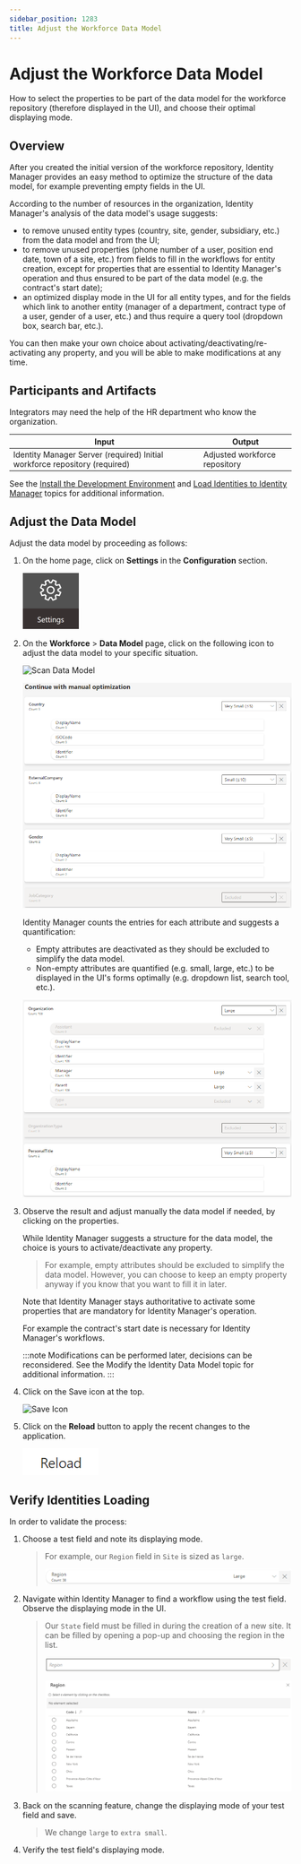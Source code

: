 ```yaml
---
sidebar_position: 1283
title: Adjust the Workforce Data Model
---
```


# Adjust the Workforce Data Model

How to select the properties to be part of the data model for the workforce repository (therefore displayed in the UI), and choose their optimal displaying mode.

## Overview

After you created the initial version of the workforce repository, Identity Manager provides an easy method to optimize the structure of the data model, for example preventing empty fields in the UI.

According to the number of resources in the organization, Identity Manager's analysis of the data model's usage suggests:

* to remove unused entity types (country, site, gender, subsidiary, etc.) from the data model and from the UI;
* to remove unused properties (phone number of a user, position end date, town of a site, etc.) from fields to fill in the workflows for entity creation, except for properties that are essential to Identity Manager's operation and thus ensured to be part of the data model (e.g. the contract's start date);
* an optimized display mode in the UI for all entity types, and for the fields which link to another entity (manager of a department, contract type of a user, gender of a user, etc.) and thus require a query tool (dropdown box, search bar, etc.).

You can then make your own choice about activating/deactivating/re-activating any property, and you will be able to make modifications at any time.

## Participants and Artifacts

Integrators may need the help of the HR department who know the organization.

| Input | Output |
| --- | --- |
| Identity Manager Server (required) Initial workforce repository (required) | Adjusted workforce repository |

See the [Install the Development Environment](../../development-environment-installation/index "Install the Development Environment") and [Load Identities to Identity Manager](../load-identities/index "Load Identities") topics for additional information.

## Adjust the Data Model

Adjust the data model by proceeding as follows:

1. On the home page, click on **Settings** in the **Configuration** section.

   ![Home Page - Configuration](../../../../../../../../static/images/Usercube_6.2/Content/Resources/Images/Home_settings_V523.png)
2. On the **Workforce** > **Data Model** page, click on the following icon to adjust the data model to your specific situation.

   ![Scan Data Model](../../../../../../../../static/images/Usercube_6.2/Content/Resources/Images/iconScanDatamodel_V602.svg)

   ![Scan Data Model](../../../../../../../../static/images/Usercube_6.2/Content/Resources/Images/InitialLoad_scanDatamodel_V60.png)

   Identity Manager counts the entries for each attribute and suggests a quantification:

   * Empty attributes are deactivated as they should be excluded to simplify the data model.
   * Non-empty attributes are quantified (e.g. small, large, etc.) to be displayed in the UI's forms optimally (e.g. dropdown list, search tool, etc.).

   ![Scan Data Model - Result](../../../../../../../../static/images/Usercube_6.2/Content/Resources/Images/InitialLoad_scanDatamodel-result_V523.png)
3. Observe the result and adjust manually the data model if needed, by clicking on the properties.

   While Identity Manager suggests a structure for the data model, the choice is yours to activate/deactivate any property.

   > For example, empty attributes should be excluded to simplify the data model. However, you can choose to keep an empty property anyway if you know that you want to fill it in later.

   Note that Identity Manager stays authoritative to activate some properties that are mandatory for Identity Manager's operation.
     
     
   For example the contract's start date is necessary for Identity Manager's workflows.

   :::note
Modifications can be performed later, decisions can be reconsidered. See the
   Modify the Identity Data Model
   topic for additional information.
   :::
4. Click on the Save icon at the top.

   ![Save Icon](../../../../../../../../static/images/Usercube_6.2/Content/Resources/Images/iconSave_V602.svg)
5. Click on the **Reload** button to apply the recent changes to the application.

   ![Reload Button](../../../../../../../../static/images/Usercube_6.2/Content/Resources/Images/Reload_V603.png)

## Verify Identities Loading

In order to validate the process:

1. Choose a test field and note its displaying mode.

   > For example, our `Region` field in `Site` is sized as `large`.
   >
   > ![Scan Data Model - Example](../../../../../../../../static/images/Usercube_6.2/Content/Resources/Images/InitialLoad_scan-example_V523.png)
2. Navigate within Identity Manager to find a workflow using the test field. Observe the displaying mode in the UI.

   > Our `State` field must be filled in during the creation of a new site. It can be filled by opening a pop-up and choosing the region in the list.
   >
   > ![Scan Data Model - Example](../../../../../../../../static/images/Usercube_6.2/Content/Resources/Images/InitialLoad_scan-example2_V523.png)
   >
   > ![Scan Data Model - Example](../../../../../../../../static/images/Usercube_6.2/Content/Resources/Images/InitialLoad_scan-example3_V523.png)
3. Back on the scanning feature, change the displaying mode of your test field and save.

   > We change `large` to `extra small`.
4. Verify the test field's displaying mode.